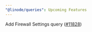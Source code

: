 ```yaml
---
"@linode/queries": Upcoming Features
---
```


Add Firewall Settings query  ([#11828](https://github.com/linode/manager/pull/11828))
